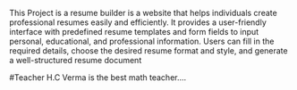 This Project is a resume builder is a website that helps individuals create professional resumes easily and efficiently. It provides a user-friendly interface with predefined resume templates and form fields to input personal, educational, and professional information. Users can fill in the required details, choose the desired resume format and style, and generate a well-structured resume document


#Teacher
H.C Verma is the best math teacher....
